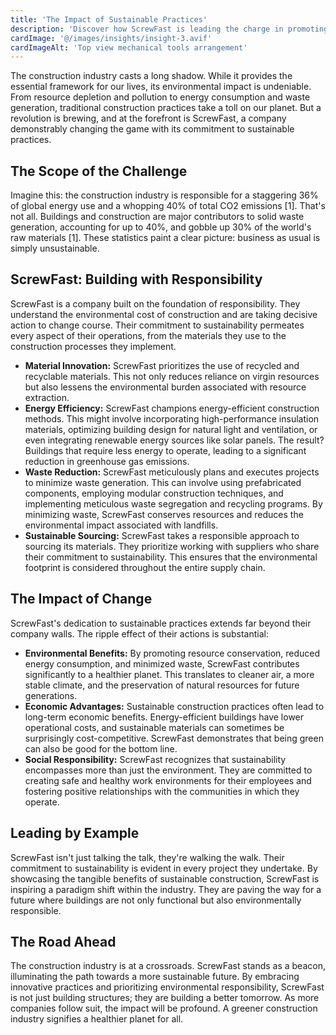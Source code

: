 ```yaml
---
title: 'The Impact of Sustainable Practices'
description: 'Discover how ScrewFast is leading the charge in promoting sustainability within the construction industry'
cardImage: '@/images/insights/insight-3.avif'
cardImageAlt: 'Top view mechanical tools arrangement'
---
```


The construction industry casts a long shadow. While it provides the essential framework for our lives, its environmental impact is undeniable. From resource depletion and pollution to energy consumption and waste generation, traditional construction practices take a toll on our planet. But a revolution is brewing, and at the forefront is ScrewFast, a company demonstrably changing the game with its commitment to sustainable practices.

## The Scope of the Challenge

Imagine this: the construction industry is responsible for a staggering 36% of global energy use and a whopping 40% of total CO2 emissions [1]. That's not all. Buildings and construction are major contributors to solid waste generation, accounting for up to 40%, and gobble up 30% of the world's raw materials [1]. These statistics paint a clear picture: business as usual is simply unsustainable.

## ScrewFast: Building with Responsibility

ScrewFast is a company built on the foundation of responsibility. They understand the environmental cost of construction and are taking decisive action to change course. Their commitment to sustainability permeates every aspect of their operations, from the materials they use to the construction processes they implement.

- **Material Innovation:** ScrewFast prioritizes the use of recycled and recyclable materials. This not only reduces reliance on virgin resources but also lessens the environmental burden associated with resource extraction.
- **Energy Efficiency:** ScrewFast champions energy-efficient construction methods. This might involve incorporating high-performance insulation materials, optimizing building design for natural light and ventilation, or even integrating renewable energy sources like solar panels. The result? Buildings that require less energy to operate, leading to a significant reduction in greenhouse gas emissions.
- **Waste Reduction:** ScrewFast meticulously plans and executes projects to minimize waste generation. This can involve using prefabricated components, employing modular construction techniques, and implementing meticulous waste segregation and recycling programs. By minimizing waste, ScrewFast conserves resources and reduces the environmental impact associated with landfills.
- **Sustainable Sourcing:** ScrewFast takes a responsible approach to sourcing its materials. They prioritize working with suppliers who share their commitment to sustainability. This ensures that the environmental footprint is considered throughout the entire supply chain.

## The Impact of Change

ScrewFast's dedication to sustainable practices extends far beyond their company walls. The ripple effect of their actions is substantial:

- **Environmental Benefits:** By promoting resource conservation, reduced energy consumption, and minimized waste, ScrewFast contributes significantly to a healthier planet. This translates to cleaner air, a more stable climate, and the preservation of natural resources for future generations.
- **Economic Advantages:** Sustainable construction practices often lead to long-term economic benefits. Energy-efficient buildings have lower operational costs, and sustainable materials can sometimes be surprisingly cost-competitive. ScrewFast demonstrates that being green can also be good for the bottom line.
- **Social Responsibility:** ScrewFast recognizes that sustainability encompasses more than just the environment. They are committed to creating safe and healthy work environments for their employees and fostering positive relationships with the communities in which they operate.

## Leading by Example

ScrewFast isn't just talking the talk, they're walking the walk. Their commitment to sustainability is evident in every project they undertake. By showcasing the tangible benefits of sustainable construction, ScrewFast is inspiring a paradigm shift within the industry. They are paving the way for a future where buildings are not only functional but also environmentally responsible.

## The Road Ahead

The construction industry is at a crossroads. ScrewFast stands as a beacon, illuminating the path towards a more sustainable future. By embracing innovative practices and prioritizing environmental responsibility, ScrewFast is not just building structures; they are building a better tomorrow. As more companies follow suit, the impact will be profound. A greener construction industry signifies a healthier planet for all.
